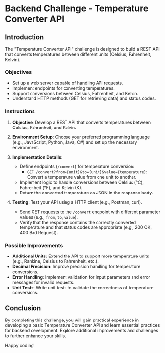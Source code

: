# Backend Challenge - Temperature Converter API

## Introduction

The "Temperature Converter API" challenge is designed to build a REST API that converts temperatures between different units (Celsius, Fahrenheit, Kelvin).

### Objectives

- Set up a web server capable of handling API requests.
- Implement endpoints for converting temperatures.
- Support conversions between Celsius, Fahrenheit, and Kelvin.
- Understand HTTP methods (GET for retrieving data) and status codes.

### Instructions

1. **Objective**: Develop a REST API that converts temperatures between Celsius, Fahrenheit, and Kelvin.

2. **Environment Setup**: Choose your preferred programming language (e.g., JavaScript, Python, Java, C#) and set up the necessary environment.

3. **Implementation Details**: 
   - Define endpoints (`/convert`) for temperature conversion:
     - `GET /convert?from={unit}&to={unit}&value={temperature}`: Convert a temperature value from one unit to another.
   - Implement logic to handle conversions between Celsius (°C), Fahrenheit (°F), and Kelvin (K).
   - Return the converted temperature as JSON in the response body.

4. **Testing**: Test your API using a HTTP client (e.g., Postman, curl).
   - Send GET requests to the `/convert` endpoint with different parameter values (e.g., `from`, `to`, `value`).
   - Verify that the response contains the correctly converted temperature and that status codes are appropriate (e.g., 200 OK, 400 Bad Request).

### Possible Improvements

- **Additional Units**: Extend the API to support more temperature units (e.g., Rankine, Celsius to Fahrenheit, etc.).
- **Decimal Precision**: Improve precision handling for temperature conversions.
- **Error Handling**: Implement validation for input parameters and error messages for invalid requests.
- **Unit Tests**: Write unit tests to validate the correctness of temperature conversions.

## Conclusion

By completing this challenge, you will gain practical experience in developing a basic Temperature Converter API and learn essential practices for backend development. Explore additional improvements and challenges to further enhance your skills.

Happy coding!
